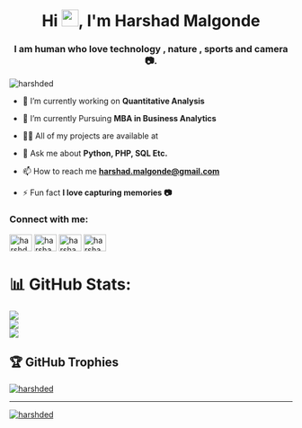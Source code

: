 <h1 align="center">Hi <img src="https://github.com/TheDudeThatCode/TheDudeThatCode/blob/master/Assets/Hi.gif" width="30">, I'm Harshad Malgonde</h1>
<h3 align="center">I am human who love technology , nature , sports and camera 📷.</h3>

<p align="left"> <img src="https://komarev.com/ghpvc/?username=harshded&label=Profile%20views&color=0e75b6&style=flat" alt="harshded" /> </p>

- 🔭 I’m currently working on **Quantitative Analysis**

- 🌱 I’m currently Pursuing **MBA in Business Analytics**

- 👨‍💻 All of my projects are available at [](https://harshded.vercel.app/)

- 💬 Ask me about **Python, PHP, SQL Etc.**

- 📫 How to reach me **harshad.malgonde@gmail.com**

- ⚡ Fun fact **I love capturing memories 📷**

<h3 align="left">Connect with me:</h3>
<p align="left">
<a href="https://twitter.com/harshded" target="blank"><img align="center" src="https://raw.githubusercontent.com/rahuldkjain/github-profile-readme-generator/master/src/images/icons/Social/twitter.svg" alt="harshded" height="30" width="40" /></a>
<a href="https://linkedin.com/in/harshad malgonde" target="blank"><img align="center" src="https://raw.githubusercontent.com/rahuldkjain/github-profile-readme-generator/master/src/images/icons/Social/linked-in-alt.svg" alt="harshad malgonde" height="30" width="40" /></a>
<a href="https://fb.com/harshad.malgonde" target="blank"><img align="center" src="https://raw.githubusercontent.com/rahuldkjain/github-profile-readme-generator/master/src/images/icons/Social/facebook.svg" alt="harshad.malgonde" height="30" width="40" /></a>
<a href="https://instagram.com/harshaadd_" target="blank"><img align="center" src="https://raw.githubusercontent.com/rahuldkjain/github-profile-readme-generator/master/src/images/icons/Social/instagram.svg" alt="harshaadd_" height="30" width="40" /></a>
</p>







# 📊 GitHub Stats:
![](https://github-readme-stats.vercel.app/api?username=harshded&theme=default&hide_border=false&include_all_commits=false&count_private=false)<br/>
![](https://github-readme-streak-stats.herokuapp.com/?user=harshded&theme=default&hide_border=false)<br/>
![](https://github-readme-stats.vercel.app/api/top-langs/?username=harshded&theme=default&hide_border=false&include_all_commits=false&count_private=false&layout=compact)

## 🏆 GitHub Trophies
<p align="left"> <a href="https://github.com/ryo-ma/github-profile-trophy"><img src="https://github-profile-trophy.vercel.app/?username=harshded" alt="harshded" /></a> </p>

---

<p align="left"> <a href="https://twitter.com/harshded" target="blank"><img src="https://img.shields.io/twitter/follow/harshded?logo=twitter&style=for-the-badge" alt="harshded" /></a> </p>

<!---
harshded/harshded is a ✨ special ✨ repository because its `README.md` (this file) appears on your GitHub profile.
You can click the Preview link to take a look at your changes.
--->
